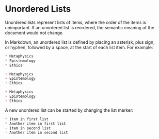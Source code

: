 # Unordered Lists

Unordered lists represent lists of items, where the order of the items is
unimportant. If an unordered list is reordered, the semantic meaning of the
document would not change.

In Markdown, an unordered list is defined by placing an asterisk, plus sign, or
hyphen, followed by a space, at the start of each list item. For example:

```markdown
* Metaphysics
* Epistemology
* Ethics
```

```markdown
+ Metaphysics
+ Epistemology
+ Ethics
```

```markdown
+ Metaphysics
+ Epistemology
+ Ethics
```

A new unordered list can be started by changing the list marker:

```markdown
* Item in first list
* Another item in first list
- Item in second list
- Another item in second list
```
